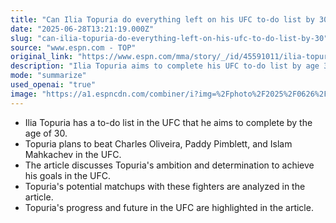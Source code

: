 ```yaml
---
title: "Can Ilia Topuria do everything left on his UFC to-do list by 30?"
date: "2025-06-28T13:21:19.000Z"
slug: "can-ilia-topuria-do-everything-left-on-his-ufc-to-do-list-by-30"
source: "www.espn.com - TOP"
original_link: "https://www.espn.com/mma/story/_/id/45591011/ilia-topuria-lays-plan-beat-charles-oliveira-paddy-pimblett-islam-mahkachev"
description: "Ilia Topuria aims to complete his UFC to-do list by age 30, which includes beating Charles Oliveira, Paddy Pimblett, and Islam Mahkachev, showcasing his ambition and determination in the sport."
mode: "summarize"
used_openai: "true"
image: "https://a1.espncdn.com/combiner/i?img=%2Fphoto%2F2025%2F0626%2Fufc_topuria_oliveria2_1296x729.png"
---
```


- Ilia Topuria has a to-do list in the UFC that he aims to complete by the age of 30.
- Topuria plans to beat Charles Oliveira, Paddy Pimblett, and Islam Mahkachev in the UFC.
- The article discusses Topuria's ambition and determination to achieve his goals in the UFC.
- Topuria's potential matchups with these fighters are analyzed in the article.
- Topuria's progress and future in the UFC are highlighted in the article.
